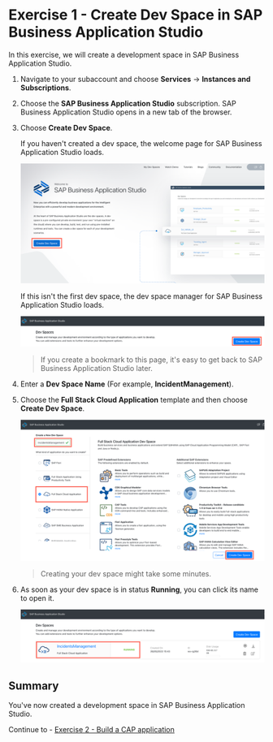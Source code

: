 # Exercise 1 - Create Dev Space in SAP Business Application Studio

In this exercise, we will create a development space in SAP Business Application Studio.

1. Navigate to your subaccount and choose **Services** &rarr; **Instances and Subscriptions**.

2. Choose the **SAP Business Application Studio** subscription. SAP Business Application Studio opens in a new tab of the browser.

3. Choose **Create Dev Space**.

    If you haven't created a dev space, the welcome page for SAP Business Application Studio loads.

    ![SAP Business Application Studio welcome](./images/BAS_Welcome.png)

    If this isn't the first dev space, the dev space manager for SAP Business Application Studio loads.

    ![SAP Business Application Studio welcome](./images/BAS_Welcome_1.png)

    > If you create a bookmark to this page, it's easy to get back to SAP Business Application Studio later.

4. Enter a **Dev Space Name** (For example, **IncidentManagement**).

5. Choose the **Full Stack Cloud Application** template and then choose **Create Dev Space**.

    ![SAP Business Application Studio Create Dev Space](./images/BAS_Create_DevSpace.png)

    > Creating your dev space might take some minutes.

6. As soon as your dev space is in status **Running**, you can click its name to open it.

    ![SAP Business Application Studio Create Dev Space](./images/BAS_Open_DevSpace.png)


## Summary

You've now created a development space in SAP Business Application Studio.

Continue to - [Exercise 2 - Build a CAP application](../ex2/README.md)


